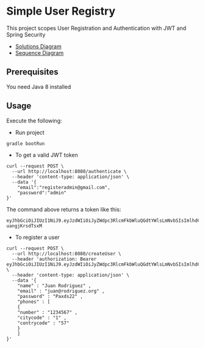 # Simple User Registry

This project scopes User Registration and Authentication with JWT and Spring Security

- [Solutions Diagram](solution-diagram.jpg)
- [Sequence Diagram](user-registration-sequence.jpg)

## Prerequisites

You need Java 8 installed

## Usage

Execute the following:

- Run project

```
gradle bootRun
```

- To get a valid JWT token

```
curl --request POST \
  --url http://localhost:8080/authenticate \
  --header 'content-type: application/json' \
  --data '{
	"email":"registeradmin@gmail.com",
	"password":"admin"
}'
```

The command above returns a token like this:

```
eyJhbGciOiJIUzI1NiJ9.eyJzdWIiOiJyZWdpc3RlcmFkbWluQGdtYWlsLmNvbSIsImlhdCI6MTU4MTUzNDcxMn0.JK7fB8tA9MCjoXd7_k_q6LGSURPts-uangjKrsdTsxM
```

- To register a user

```
curl --request POST \
  --url http://localhost:8080/createUser \
  --header 'authorization: Bearer eyJhbGciOiJIUzI1NiJ9.eyJzdWIiOiJyZWdpc3RlcmFkbWluQGdtYWlsLmNvbSIsImlhdCI6MTU4MTU1MTE3MX0.lUcXPrGC2h3DSTfvyiciNlLzSSfCct3JH_cNhJyJt2E' \
  --header 'content-type: application/json' \
  --data '{
	"name" : "Juan Rodriguez" ,
	"email" : "juan@rodriguez.org" ,
	"password" : "Paxds22" ,
	"phones" : [
	{
	"number" : "1234567" ,
	"citycode" : "1" ,
	"contrycode" : "57"
	}
	]
}'
```

